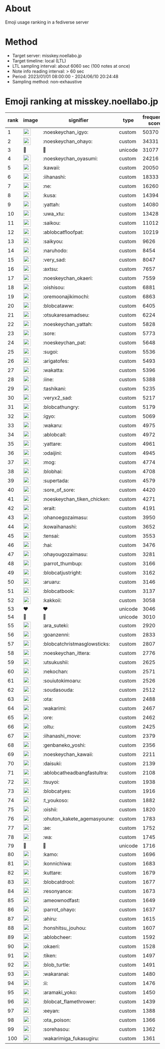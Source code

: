 # About
Emoji usage ranking in a fediverse server

# Method
- Target server: misskey.noellabo.jp
- Target timeline: local (LTL)
- LTL sampling interval: about 6060 sec (100 notes at once)
- Note info reading interval: > 60 sec
- Period: 2023/01/01 08:00:00 - 2024/06/10 20:24:48 
- Sampling method: non-exhaustive

# Emoji ranking at misskey.noellabo.jp

|rank|image|signifier|type|frequency score|
|----|----|----|----|----|
|1|<img height="24" src="https://misskey.noellabo.jp/emoji/noeskeychan_igyo.webp">|:noeskeychan_igyo:|custom|50370|
|2|<img height="24" src="https://misskey.noellabo.jp/emoji/noeskeychan_ohayo.webp">|:noeskeychan_ohayo:|custom|34331|
|3|🎉|🎉|unicode|31077|
|4|<img height="24" src="https://misskey.noellabo.jp/emoji/noeskeychan_oyasumi.webp">|:noeskeychan_oyasumi:|custom|24216|
|5|<img height="24" src="https://misskey.noellabo.jp/emoji/kawaii.webp">|:kawaii:|custom|20050|
|6|<img height="24" src="https://misskey.noellabo.jp/emoji/iihanashi.webp">|:iihanashi:|custom|18333|
|7|<img height="24" src="https://misskey.noellabo.jp/emoji/ne.webp">|:ne:|custom|16260|
|8|<img height="24" src="https://misskey.noellabo.jp/emoji/kusa.webp">|:kusa:|custom|14394|
|9|<img height="24" src="https://misskey.noellabo.jp/emoji/yattah.webp">|:yattah:|custom|14080|
|10|<img height="24" src="https://misskey.noellabo.jp/emoji/uwa_xtu.webp">|:uwa_xtu:|custom|13428|
|11|<img height="24" src="https://misskey.noellabo.jp/emoji/saikou.webp">|:saikou:|custom|11012|
|12|<img height="24" src="https://misskey.noellabo.jp/emoji/ablobcatfloofpat.webp">|:ablobcatfloofpat:|custom|10219|
|13|<img height="24" src="https://misskey.noellabo.jp/emoji/saikyou.webp">|:saikyou:|custom|9626|
|14|<img height="24" src="https://misskey.noellabo.jp/emoji/naruhodo.webp">|:naruhodo:|custom|8454|
|15|<img height="24" src="https://misskey.noellabo.jp/emoji/very_sad.webp">|:very_sad:|custom|8047|
|16|<img height="24" src="https://misskey.noellabo.jp/emoji/axtsu.webp">|:axtsu:|custom|7657|
|17|<img height="24" src="https://misskey.noellabo.jp/emoji/noeskeychan_okaeri.webp">|:noeskeychan_okaeri:|custom|7559|
|18|<img height="24" src="https://misskey.noellabo.jp/emoji/oishisou.webp">|:oishisou:|custom|6881|
|19|<img height="24" src="https://misskey.noellabo.jp/emoji/oremoonajikimochi.webp">|:oremoonajikimochi:|custom|6863|
|20|<img height="24" src="https://misskey.noellabo.jp/emoji/blobcataww.webp">|:blobcataww:|custom|6405|
|21|<img height="24" src="https://misskey.noellabo.jp/emoji/otsukaresamadseu.webp">|:otsukaresamadseu:|custom|6224|
|22|<img height="24" src="https://misskey.noellabo.jp/emoji/noeskeychan_yattah.webp">|:noeskeychan_yattah:|custom|5828|
|23|<img height="24" src="https://misskey.noellabo.jp/emoji/sore.webp">|:sore:|custom|5773|
|24|<img height="24" src="https://misskey.noellabo.jp/emoji/noeskeychan_pat.webp">|:noeskeychan_pat:|custom|5648|
|25|<img height="24" src="https://misskey.noellabo.jp/emoji/sugoi.webp">|:sugoi:|custom|5536|
|26|<img height="24" src="https://misskey.noellabo.jp/emoji/arigatofes.webp">|:arigatofes:|custom|5493|
|27|<img height="24" src="https://misskey.noellabo.jp/emoji/wakatta.webp">|:wakatta:|custom|5396|
|28|<img height="24" src="https://misskey.noellabo.jp/emoji/iine.webp">|:iine:|custom|5388|
|29|<img height="24" src="https://misskey.noellabo.jp/emoji/tashikani.webp">|:tashikani:|custom|5235|
|30|<img height="24" src="https://misskey.noellabo.jp/emoji/veryx2_sad.webp">|:veryx2_sad:|custom|5217|
|31|<img height="24" src="https://misskey.noellabo.jp/emoji/blobcathungry.webp">|:blobcathungry:|custom|5179|
|32|<img height="24" src="https://misskey.noellabo.jp/emoji/igyo.webp">|:igyo:|custom|5069|
|33|<img height="24" src="https://misskey.noellabo.jp/emoji/wakaru.webp">|:wakaru:|custom|4975|
|34|<img height="24" src="https://misskey.noellabo.jp/emoji/ablobcall.webp">|:ablobcall:|custom|4972|
|35|<img height="24" src="https://misskey.noellabo.jp/emoji/yattare.webp">|:yattare:|custom|4961|
|36|<img height="24" src="https://misskey.noellabo.jp/emoji/odaijini.webp">|:odaijini:|custom|4945|
|37|<img height="24" src="https://misskey.noellabo.jp/emoji/mog.webp">|:mog:|custom|4774|
|38|<img height="24" src="https://misskey.noellabo.jp/emoji/blobhai.webp">|:blobhai:|custom|4708|
|39|<img height="24" src="https://misskey.noellabo.jp/emoji/supertada.webp">|:supertada:|custom|4579|
|40|<img height="24" src="https://misskey.noellabo.jp/emoji/sore_of_sore.webp">|:sore_of_sore:|custom|4420|
|41|<img height="24" src="https://misskey.noellabo.jp/emoji/noeskeychan_tiken_chicken.webp">|:noeskeychan_tiken_chicken:|custom|4271|
|42|<img height="24" src="https://misskey.noellabo.jp/emoji/erait.webp">|:erait:|custom|4191|
|43|<img height="24" src="https://misskey.noellabo.jp/emoji/ohanoegozaimasu.webp">|:ohanoegozaimasu:|custom|3950|
|44|<img height="24" src="https://misskey.noellabo.jp/emoji/kowaihanashi.webp">|:kowaihanashi:|custom|3652|
|45|<img height="24" src="https://misskey.noellabo.jp/emoji/tensai.webp">|:tensai:|custom|3553|
|46|<img height="24" src="https://misskey.noellabo.jp/emoji/hai.webp">|:hai:|custom|3476|
|47|<img height="24" src="https://misskey.noellabo.jp/emoji/ohayougozaimasu.webp">|:ohayougozaimasu:|custom|3281|
|48|<img height="24" src="https://misskey.noellabo.jp/emoji/parrot_thumbup.webp">|:parrot_thumbup:|custom|3166|
|49|<img height="24" src="https://misskey.noellabo.jp/emoji/blobcatjustright.webp">|:blobcatjustright:|custom|3162|
|50|<img height="24" src="https://misskey.noellabo.jp/emoji/aruaru.webp">|:aruaru:|custom|3146|
|51|<img height="24" src="https://misskey.noellabo.jp/emoji/blobcatbook.webp">|:blobcatbook:|custom|3137|
|52|<img height="24" src="https://misskey.noellabo.jp/emoji/kakkoii.webp">|:kakkoii:|custom|3058|
|53|❤|❤|unicode|3046|
|54|🍗|🍗|unicode|3010|
|55|<img height="24" src="https://misskey.noellabo.jp/emoji/ara_suteki.webp">|:ara_suteki:|custom|2920|
|56|<img height="24" src="https://misskey.noellabo.jp/emoji/goanzenni.webp">|:goanzenni:|custom|2833|
|57|<img height="24" src="https://misskey.noellabo.jp/emoji/blobcatchristmasglowsticks.webp">|:blobcatchristmasglowsticks:|custom|2807|
|58|<img height="24" src="https://misskey.noellabo.jp/emoji/noeskeychan_ittera.webp">|:noeskeychan_ittera:|custom|2776|
|59|<img height="24" src="https://misskey.noellabo.jp/emoji/utsukushii.webp">|:utsukushii:|custom|2625|
|60|<img height="24" src="https://misskey.noellabo.jp/emoji/nekochan.webp">|:nekochan:|custom|2571|
|61|<img height="24" src="https://misskey.noellabo.jp/emoji/souiutokimoaru.webp">|:souiutokimoaru:|custom|2526|
|62|<img height="24" src="https://misskey.noellabo.jp/emoji/soudasouda.webp">|:soudasouda:|custom|2512|
|63|<img height="24" src="https://misskey.noellabo.jp/emoji/ota.webp">|:ota:|custom|2488|
|64|<img height="24" src="https://misskey.noellabo.jp/emoji/wakarimi.webp">|:wakarimi:|custom|2467|
|65|<img height="24" src="https://misskey.noellabo.jp/emoji/ore.webp">|:ore:|custom|2462|
|66|<img height="24" src="https://misskey.noellabo.jp/emoji/oltu.webp">|:oltu:|custom|2425|
|67|<img height="24" src="https://misskey.noellabo.jp/emoji/iihanashi_move.webp">|:iihanashi_move:|custom|2379|
|68|<img height="24" src="https://misskey.noellabo.jp/emoji/genbaneko_yoshi.webp">|:genbaneko_yoshi:|custom|2356|
|69|<img height="24" src="https://misskey.noellabo.jp/emoji/noeskeychan_kawaii.webp">|:noeskeychan_kawaii:|custom|2211|
|70|<img height="24" src="https://misskey.noellabo.jp/emoji/daisuki.webp">|:daisuki:|custom|2139|
|71|<img height="24" src="https://misskey.noellabo.jp/emoji/ablobcatheadbangfastultra.webp">|:ablobcatheadbangfastultra:|custom|2108|
|72|<img height="24" src="https://misskey.noellabo.jp/emoji/tsuyoi.webp">|:tsuyoi:|custom|1938|
|73|<img height="24" src="https://misskey.noellabo.jp/emoji/blobcatyes.webp">|:blobcatyes:|custom|1916|
|74|<img height="24" src="https://misskey.noellabo.jp/emoji/t_youkoso.webp">|:t_youkoso:|custom|1882|
|75|<img height="24" src="https://misskey.noellabo.jp/emoji/oishii.webp">|:oishii:|custom|1820|
|76|<img height="24" src="https://misskey.noellabo.jp/emoji/ohuton_kakete_agemasyoune.webp">|:ohuton_kakete_agemasyoune:|custom|1783|
|77|<img height="24" src="https://misskey.noellabo.jp/emoji/ae.webp">|:ae:|custom|1752|
|78|<img height="24" src="https://misskey.noellabo.jp/emoji/wa.webp">|:wa:|custom|1745|
|79|👀|👀|unicode|1716|
|80|<img height="24" src="https://misskey.noellabo.jp/emoji/kamo.webp">|:kamo:|custom|1696|
|81|<img height="24" src="https://misskey.noellabo.jp/emoji/konnichiwa.webp">|:konnichiwa:|custom|1683|
|82|<img height="24" src="https://misskey.noellabo.jp/emoji/kuttare.webp">|:kuttare:|custom|1679|
|83|<img height="24" src="https://misskey.noellabo.jp/emoji/blobcatdrool.webp">|:blobcatdrool:|custom|1677|
|84|<img height="24" src="https://misskey.noellabo.jp/emoji/resonyance.webp">|:resonyance:|custom|1673|
|85|<img height="24" src="https://misskey.noellabo.jp/emoji/ameownodfast.webp">|:ameownodfast:|custom|1649|
|86|<img height="24" src="https://misskey.noellabo.jp/emoji/parrot_ohayo.webp">|:parrot_ohayo:|custom|1637|
|87|<img height="24" src="https://misskey.noellabo.jp/emoji/ahiru.webp">|:ahiru:|custom|1615|
|88|<img height="24" src="https://misskey.noellabo.jp/emoji/honshitsu_jouhou.webp">|:honshitsu_jouhou:|custom|1607|
|89|<img height="24" src="https://misskey.noellabo.jp/emoji/ablobcheer.webp">|:ablobcheer:|custom|1592|
|90|<img height="24" src="https://misskey.noellabo.jp/emoji/okaeri.webp">|:okaeri:|custom|1528|
|91|<img height="24" src="https://misskey.noellabo.jp/emoji/tiken.webp">|:tiken:|custom|1497|
|92|<img height="24" src="https://misskey.noellabo.jp/emoji/blob_turtle.webp">|:blob_turtle:|custom|1491|
|93|<img height="24" src="https://misskey.noellabo.jp/emoji/wakaranai.webp">|:wakaranai:|custom|1480|
|94|<img height="24" src="https://misskey.noellabo.jp/emoji/ii.webp">|:ii:|custom|1476|
|95|<img height="24" src="https://misskey.noellabo.jp/emoji/aramaki_yoko.webp">|:aramaki_yoko:|custom|1450|
|96|<img height="24" src="https://misskey.noellabo.jp/emoji/blobcat_flamethrower.webp">|:blobcat_flamethrower:|custom|1439|
|97|<img height="24" src="https://misskey.noellabo.jp/emoji/eeyan.webp">|:eeyan:|custom|1388|
|98|<img height="24" src="https://misskey.noellabo.jp/emoji/ota_poison.webp">|:ota_poison:|custom|1366|
|99|<img height="24" src="https://misskey.noellabo.jp/emoji/sorehasou.webp">|:sorehasou:|custom|1362|
|100|<img height="24" src="https://misskey.noellabo.jp/emoji/wakarimiga_fukasugiru.webp">|:wakarimiga_fukasugiru:|custom|1361|
